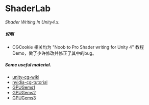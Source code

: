 # ShaderLab

*Shader Writing In Unity4.x.*

##### 说明
* CGCookie 相关均为 "Noob to Pro Shader writing for Unity 4" 教程Demo，做了少许修改并修正了其中的bug。


##### Some useful material.
* [unity-cg-wiki](http://en.wikibooks.org/wiki/Cg_Programming/Unity)
* [nvidia-cg-tutorial](http://http.developer.nvidia.com/CgTutorial/cg_tutorial_chapter01.html)
* [GPUGems1](http://http.developer.nvidia.com/GPUGems/gpugems_pref02.html)
* [GPUGems2](http://http.developer.nvidia.com/GPUGems2/gpugems2_frontmatter.html)
* [GPUGems3](http://http.developer.nvidia.com/GPUGems3/gpugems3_pref02.html)

